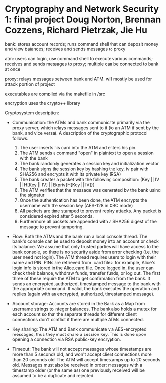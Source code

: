 Cryptography and Network Security 1: final project
Doug Norton, Brennan Cozzens, Richard Pietrzak, Jie Hu
======================================================

bank: stores account records; runs command shell that can deposit money and view balances; 
      receives and sends messages to proxy

atm: users can login, use command shell to execute various commands; receives and sends messages to proxy; 
     multiple can be connected to bank at once

proxy: relays messages between bank and ATM. will mostly be used for attack portion of project

executables are compiled via the makefile in /src

encryption uses the crypto++ library


Cryptosystem description:
- Communication: the ATMs and bank communicate primarily via the proxy server, which relays
  messages sent to it (to an ATM if sent by the bank, and vice versa).  A description of the cryptographic
  protocol follows.
    1. The user inserts his card into the ATM and enters his pin.
    2. The ATM sends a command "open" in plaintext to open a session with the bank
    3. The bank randomly generates a session key and initialization vector
    4. The bank signs the session key by hashing the key, iv pair with SHA256 and encrypts it with its private key (RSA)
    5. The bank creates a packet with the following composition:  (Key || IV || H[Key || IV] || Ekpriv{H[Key || IV]})
    6. The ATM verifies that the message was generated by the bank using the signatur
    7. Once the authentication has been done, the ATM encrypts the username with the session key (AES-128 in CBC mode)
    8. All packets are time stamped to prevent replay attacks.  Any packet is considered expired after 5 seconds.
    9. Furthermore all packets are appended with a SHA256 digest of the message to prevent tampering.

- Flow: Both the ATMs and the bank run a local console thread. The bank's console can be used
  to deposit money into an account or check its balance. We assume that only trusted parties will have access
  to the bank console, so there is no security aside from error checking (i.e. the user
  need not login). The ATM thread requires users to login with their name and PIN. PINs are retrieved
  from .card files: for example, Alice's login info is stored in the Alice.card
  file. Once logged in, the user can check their balance, withdraw funds, transfer funds,
  or log out. The first three of these require the ATM to get confirmation from the bank.
  It sends an encrypted, authorized, timestamped message to the bank with the appropriate command.
  If valid, the bank executes the operation and replies (again with an encrypted, authorized, timestamped
  message).

- Account storage: Accounts are stored in the Bank as a Map from username strings to integer
  balances. The bank also holds a mutex for each account so that the separate threads for
  different client connections don't conflict if there are multiple ATMs connected.

- Key sharing: The ATM and Bank communicate via AES-encrypted messages, thus they must share a session key.
  This is done upon opening a connection via RSA public-key encryption.

- Timeout: The bank will not accept messages whose timestamps are more than 5 seconds old, and won't 
  accept client connections more than 20 seconds old. The ATM will accept timestamps up to 20 seconds old.
  Messages must also be received in order: messages with a timestamp older (or the same as) one previously
  received will be assumed to be a duplicate and rejected.
